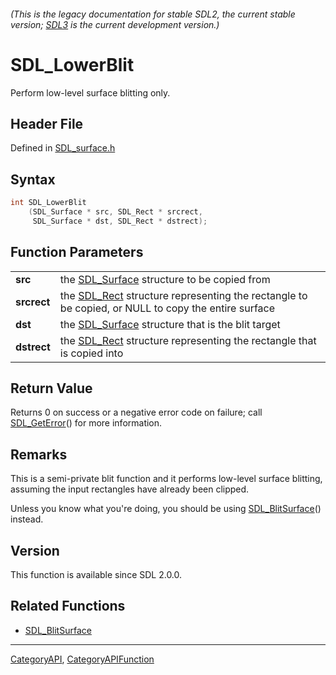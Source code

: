###### (This is the legacy documentation for stable SDL2, the current stable version; [SDL3](https://wiki.libsdl.org/SDL3/) is the current development version.)
# SDL_LowerBlit

Perform low-level surface blitting only.

## Header File

Defined in [SDL_surface.h](https://github.com/libsdl-org/SDL/blob/SDL2/include/SDL_surface.h)

## Syntax

```c
int SDL_LowerBlit
    (SDL_Surface * src, SDL_Rect * srcrect,
     SDL_Surface * dst, SDL_Rect * dstrect);

```

## Function Parameters

|                 |                                                                                                                |
| --------------- | -------------------------------------------------------------------------------------------------------------- |
| **src**         | the [SDL_Surface](SDL_Surface) structure to be copied from                                                     |
| **srcrect**     | the [SDL_Rect](SDL_Rect) structure representing the rectangle to be copied, or NULL to copy the entire surface |
| **dst**         | the [SDL_Surface](SDL_Surface) structure that is the blit target                                               |
| **dstrect**     | the [SDL_Rect](SDL_Rect) structure representing the rectangle that is copied into                              |

## Return Value

Returns 0 on success or a negative error code on failure; call
[SDL_GetError](SDL_GetError)() for more information.

## Remarks

This is a semi-private blit function and it performs low-level surface
blitting, assuming the input rectangles have already been clipped.

Unless you know what you're doing, you should be using
[SDL_BlitSurface](SDL_BlitSurface)() instead.

## Version

This function is available since SDL 2.0.0.

## Related Functions

* [SDL_BlitSurface](SDL_BlitSurface)

----
[CategoryAPI](CategoryAPI), [CategoryAPIFunction](CategoryAPIFunction)


